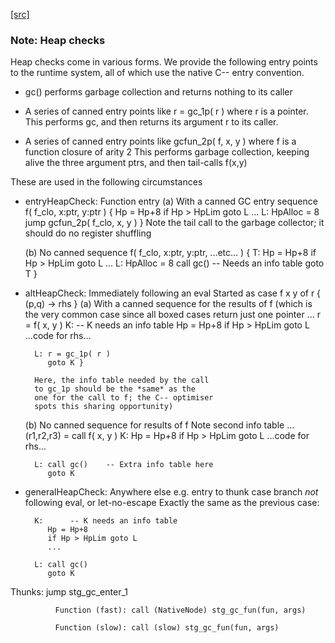[[src]](https://github.com/ghc/ghc/tree/master/compiler/codeGen/StgCmmHeap.hs)
### Note: Heap checks

Heap checks come in various forms.  We provide the following entry
points to the runtime system, all of which use the native C-- entry
convention.

  * gc() performs garbage collection and returns
    nothing to its caller

  * A series of canned entry points like
        r = gc_1p( r )
    where r is a pointer.  This performs gc, and
    then returns its argument r to its caller.

  * A series of canned entry points like
        gcfun_2p( f, x, y )
    where f is a function closure of arity 2
    This performs garbage collection, keeping alive the
    three argument ptrs, and then tail-calls f(x,y)

These are used in the following circumstances

* entryHeapCheck: Function entry
    (a) With a canned GC entry sequence
        f( f_clo, x:ptr, y:ptr ) {
             Hp = Hp+8
             if Hp > HpLim goto L
             ...
          L: HpAlloc = 8
             jump gcfun_2p( f_clo, x, y ) }
     Note the tail call to the garbage collector;
     it should do no register shuffling

    (b) No canned sequence
        f( f_clo, x:ptr, y:ptr, ...etc... ) {
          T: Hp = Hp+8
             if Hp > HpLim goto L
             ...
          L: HpAlloc = 8
             call gc()  -- Needs an info table
             goto T }

* altHeapCheck: Immediately following an eval
  Started as
        case f x y of r { (p,q) -> rhs }
  (a) With a canned sequence for the results of f
       (which is the very common case since
       all boxed cases return just one pointer
           ...
           r = f( x, y )
        K:      -- K needs an info table
           Hp = Hp+8
           if Hp > HpLim goto L
           ...code for rhs...

        L: r = gc_1p( r )
           goto K }

        Here, the info table needed by the call
        to gc_1p should be the *same* as the
        one for the call to f; the C-- optimiser
        spots this sharing opportunity)

   (b) No canned sequence for results of f
       Note second info table
           ...
           (r1,r2,r3) = call f( x, y )
        K:
           Hp = Hp+8
           if Hp > HpLim goto L
           ...code for rhs...

        L: call gc()    -- Extra info table here
           goto K

* generalHeapCheck: Anywhere else
  e.g. entry to thunk
       case branch *not* following eval,
       or let-no-escape
  Exactly the same as the previous case:

        K:      -- K needs an info table
           Hp = Hp+8
           if Hp > HpLim goto L
           ...

        L: call gc()
           goto K


 Thunks:          jump stg_gc_enter_1

              Function (fast): call (NativeNode) stg_gc_fun(fun, args)

              Function (slow): call (slow) stg_gc_fun(fun, args)
           